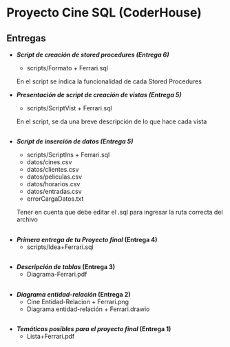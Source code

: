 # Proyecto Cine SQL (CoderHouse)
## **Entregas**

 - ***Script de creación de stored procedures (Entrega 6)***
	- scripts/Formato + Ferrari.sql
	
	En el script se indica la funcionalidad de cada Stored Procedures

 - ***Presentación de script de creación de vistas (Entrega 5)***
	- scripts/ScriptVist + Ferrari.sql
	
	En el script, se da una breve descripción de lo que hace cada vista
##
 - ***Script de inserción de datos (Entrega 5)***
	- scripts/ScriptIns + Ferrari.sql
	- datos/cines.csv
	- datos/clientes.csv
	- datos/peliculas.csv
	- datos/horarios.csv
	- datos/entradas.csv
	- errorCargaDatos.txt
	
	Tener en cuenta que debe editar el .sql para ingresar la ruta correcta del archivo
##
 - ***Primera entrega de tu Proyecto final* (Entrega 4)**
	- scripts/Idea+Ferrari.sql
##
 - ***Descripción de tablas* (Entrega 3)**
	- Diagrama-Ferrari.pdf
##
 - ***Diagrama entidad-relación* (Entrega 2)**
    -  Cine Entidad-Relacion + Ferrari.png
    -  Diagrama entidad-relación + Ferrari.drawio
##
 - ***Temáticas posibles para el proyecto final* (Entrega 1)**
    -  Lista+Ferrari.pdf
